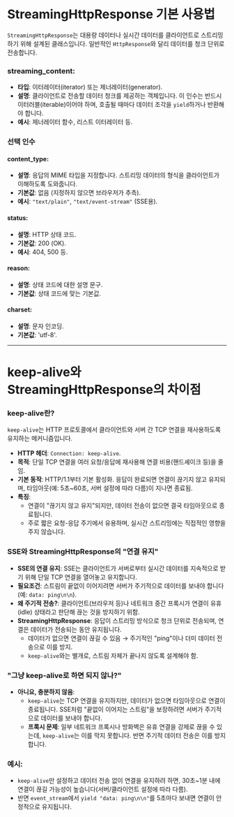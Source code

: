 # StreamingHttpResponse 기본 사용법

`StreamingHttpResponse`는 대용량 데이터나 실시간 데이터를 클라이언트로 스트리밍하기 위해 설계된 클래스입니다. 일반적인 `HttpResponse`와 달리 데이터를 청크 단위로 전송합니다.

### streaming_content:
- **타입**: 이터레이터(iterator) 또는 제너레이터(generator).
- **설명**: 클라이언트로 전송할 데이터 청크를 제공하는 객체입니다. 이 인수는 반드시 이터러블(iterable)이어야 하며, 호출될 때마다 데이터 조각을 `yield`하거나 반환해야 합니다.
- **예시**: 제너레이터 함수, 리스트 이터레이터 등.

### 선택 인수
#### content_type:
- **설명**: 응답의 MIME 타입을 지정합니다. 스트리밍 데이터의 형식을 클라이언트가 이해하도록 도와줍니다.
- **기본값**: 없음 (지정하지 않으면 브라우저가 추측).
- **예시**: `"text/plain"`, `"text/event-stream"` (SSE용).

#### status:
- **설명**: HTTP 상태 코드.
- **기본값**: 200 (OK).
- **예시**: 404, 500 등.

#### reason:
- **설명**: 상태 코드에 대한 설명 문구.
- **기본값**: 상태 코드에 맞는 기본값.

#### charset:
- **설명**: 문자 인코딩.
- **기본값**: 'utf-8'.

---

# keep-alive와 StreamingHttpResponse의 차이점

### keep-alive란?
`keep-alive`는 HTTP 프로토콜에서 클라이언트와 서버 간 TCP 연결을 재사용하도록 유지하는 메커니즘입니다.
- **HTTP 헤더**: `Connection: keep-alive`.
- **목적**: 단일 TCP 연결을 여러 요청/응답에 재사용해 연결 비용(핸드셰이크 등)을 줄임.
- **기본 동작**: HTTP/1.1부터 기본 활성화. 응답이 완료되면 연결이 끊기지 않고 유지되며, 타임아웃(예: 5초~60초, 서버 설정에 따라 다름)이 지나면 종료됨.
- **특징**:
  - 연결이 "끊기지 않고 유지"되지만, 데이터 전송이 없으면 결국 타임아웃으로 종료됩니다.
  - 주로 짧은 요청-응답 주기에서 유용하며, 실시간 스트리밍에는 직접적인 영향을 주지 않습니다.

### SSE와 StreamingHttpResponse의 "연결 유지"
- **SSE의 연결 유지**: SSE는 클라이언트가 서버로부터 실시간 데이터를 지속적으로 받기 위해 단일 TCP 연결을 열어놓고 유지합니다.
- **필요조건**: 스트림이 끝없이 이어지려면 서버가 주기적으로 데이터를 보내야 합니다(예: `data: ping\n\n`).
- **왜 주기적 전송?**: 클라이언트(브라우저 등)나 네트워크 중간 프록시가 연결이 유휴(idle) 상태라고 판단해 끊는 것을 방지하기 위함.
- **StreamingHttpResponse**: 응답이 스트리밍 방식으로 청크 단위로 전송되며, 연결은 데이터가 전송되는 동안 유지됩니다.
  - 데이터가 없으면 연결이 끊길 수 있음 → 주기적인 "ping"이나 더미 데이터 전송으로 이를 방지.
  - `keep-alive`와는 별개로, 스트림 자체가 끝나지 않도록 설계해야 함.

### "그냥 keep-alive로 하면 되지 않나?"
- **아니요, 충분하지 않음**:
  - `keep-alive`는 TCP 연결을 유지하지만, 데이터가 없으면 타임아웃으로 연결이 종료됩니다. SSE처럼 "끝없이 이어지는 스트림"을 보장하려면 서버가 주기적으로 데이터를 보내야 합니다.
  - **프록시 문제**: 일부 네트워크 프록시나 방화벽은 유휴 연결을 강제로 끊을 수 있는데, `keep-alive`는 이를 막지 못합니다. 반면 주기적 데이터 전송은 이를 방지합니다.

### 예시:
- `keep-alive`만 설정하고 데이터 전송 없이 연결을 유지하려 하면, 30초~1분 내에 연결이 끊길 가능성이 높습니다(서버/클라이언트 설정에 따라 다름).
- 반면 `event_stream`에서 `yield "data: ping\n\n"`를 5초마다 보내면 연결이 안정적으로 유지됩니다.

